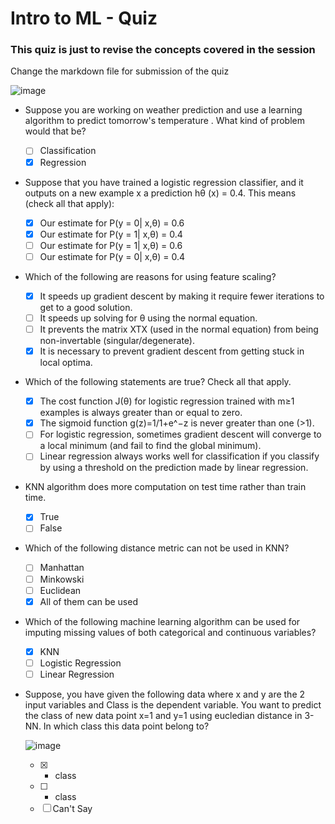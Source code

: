 # Intro to ML - Quiz
### This quiz is just to revise the concepts covered in the session

Change the markdown file for submission of the quiz

![image](https://user-images.githubusercontent.com/73156496/138316343-d2d28e9e-b6b6-4732-a87c-0733a5d4d939.png)


 - Suppose you are working on weather prediction and use a learning algorithm to predict tomorrow's temperature . What kind of problem would that be? 
   - [ ] Classification
   - [x] Regression
 - Suppose that you have trained a logistic regression classifier, and it outputs on a new example x a prediction hθ​ (x) = 0.4. This means (check all that apply):
   - [x] Our estimate for P(y = 0| x,θ) = 0.6
   - [x] Our estimate for P(y = 1| x,θ) = 0.4
   - [ ] Our estimate for P(y = 1| x,θ) = 0.6
   - [ ] Our estimate for P(y = 0| x,θ) = 0.4
 - Which of the following are reasons for using feature scaling?
   - [x] It speeds up gradient descent by making it require fewer iterations to get to a good solution.
   - [ ] It speeds up solving for θ using the normal equation.
   - [ ] It prevents the matrix XTX (used in the normal equation) from being non-invertable (singular/degenerate).
   - [x] It is necessary to prevent gradient descent from getting stuck in local optima.
 - Which of the following statements are true? Check all that apply.
   - [x] The cost function J(θ) for logistic regression trained with m≥1 examples is always greater than or equal to zero.
   - [x] The sigmoid function g(z)=1/1+e^−z is never greater than one (>1).
   - [ ] For logistic regression, sometimes gradient descent will converge to a local minimum (and fail to find the global minimum).
   - [ ] Linear regression always works well for classification if you classify by using a threshold on the prediction made by linear regression.
 - KNN algorithm does more computation on test time rather than train time.
   - [x] True
   - [ ] False
 - Which of the following distance metric can not be used in KNN?
   - [ ] Manhattan
   - [ ] Minkowski
   - [ ] Euclidean
   - [x] All of them can be used
 - Which of the following machine learning algorithm can be used for imputing missing values of both categorical and continuous variables?
   - [x] KNN
   - [ ] Logistic Regression
   - [ ] Linear Regression
 - Suppose, you have given the following data where x and y are the 2 input variables and Class is the dependent variable. You want to predict the class of new data point x=1 and y=1 using eucledian distance in 3-NN. In which class this data point belong to?
   
   ![image](https://user-images.githubusercontent.com/73156496/138315461-b7127e2a-aa76-48bc-9934-53ed4e6d4166.png)
   - [x] + class
   - [ ] - class
   - [ ] Can't Say
